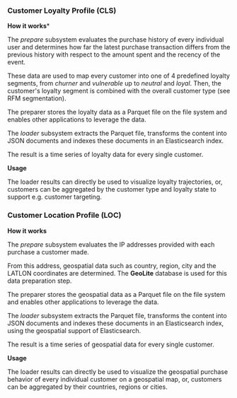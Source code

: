 
### Customer Loyalty Profile (CLS)

**How it works***

The *prepare* subsystem evaluates the purchase history of every individual user and determines
how far the latest purchase transaction differs from the previous history with respect to the
amount spent and the recency of the event.

These data are used to map every customer into one of 4 predefined loyalty segments, from *churner* 
and *vulnerable* up to *neutral* and *loyal*. Then, the customer's loyalty segment is combined with
the overall customer type (see RFM segmentation). 

The preparer stores the loyalty data as a Parquet file on the file system and enables other 
applications to leverage the data.

The *loader* subsystem extracts the Parquet file, transforms the content into JSON documents and
indexes these documents in an Elasticsearch index.

The result is a time series of loyalty data for every single customer.

**Usage**

The loader results can directly be used to visualize loyalty trajectories, or, customers can be 
aggregated by the customer type and loyalty state to support e.g. customer targeting.

### Customer Location Profile (LOC)

**How it works**

The *prepare* subsystem evaluates the IP addresses provided with each purchase a customer made.

From this address, geospatial data such as country, region, city and the LATLON coordinates are
determined. The **GeoLite** database is used for this data preparation step.

The preparer stores the geospatial data as a Parquet file on the file system and enables other 
applications to leverage the data.

The *loader* subsystem extracts the Parquet file, transforms the content into JSON documents and
indexes these documents in an Elasticsearch index, using the geospatial support of Elasticsearch.

The result is a time series of geospatial data for every single customer.

**Usage**

The loader results can directly be used to visualize the geospatial purchase behavior of every individual
customer on a geospatial map, or, customers can be aggregated by their countries, regions or cities.
